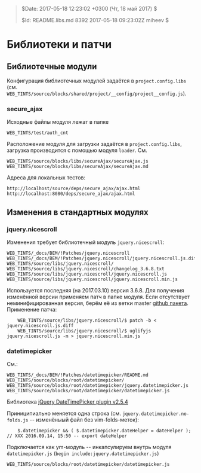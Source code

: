 >
> $Date: 2017-05-18 12:23:02 +0300 (Чт, 18 май 2017) $
>
> $Id: README.libs.md 8392 2017-05-18 09:23:02Z miheev $
>

Библиотеки и патчи
==================

Библиотечные модули
-------------------

Конфигурация библиотечных модулей задаётся в `project.config.libs` (см. `WEB_TINTS/source/blocks/shared/project/__config/project__config.js`).

### secure_ajax

Исходные файлы модуля лежат в папке

    WEB_TINTS/test/auth_cnt

Расположение модуля для загрузки задаётся в `project.config.libs`, загрузка производится с помощью модуля `loader`. См.

    WEB_TINTS/source/blocks/libs/secureAjax/secureAjax.js
    WEB_TINTS/source/blocks/libs/secureAjax/secureAjax.md

Адреса для локальных тестов:

    http://localhost/source/deps/secure_ajax/ajax.html
    http://localhost:8080/deps/secure_ajax/ajax.html

Изменения в стандартных модулях
-------------------------------

### jquery.nicescroll

Изменения требует библиотечный модуль `jquery.nicescroll`:

    WEB_TINTS/_docs/BEM/!Patches/jquery.nicescroll
    WEB_TINTS/_docs/BEM/!Patches/jquery.nicescroll/jquery.nicescroll.js.diff
    WEB_TINTS/source/libs/jquery.nicescroll/
    WEB_TINTS/source/libs/jquery.nicescroll/changelog_3.6.8.txt
    WEB_TINTS/source/libs/jquery.nicescroll/jquery.nicescroll.js
    WEB_TINTS/source/libs/jquery.nicescroll/jquery.nicescroll.min.js

Используется последняя (на 2017.03.10) версия 3.6.8. Для получения изменённой версии применяем патч в папке модуля. Если отсутствует неминифицированная версия, берём её из ветки master [github пакета](https://github.com/inuyaksa/jquery.nicescroll). Применение патча:

```shell
    WEB_TINTS/source/libs/jquery.nicescroll/$ patch -b < jquery.nicescroll.js.diff
    WEB_TINTS/source/libs/jquery.nicescroll/$ uglifyjs jquery.nicescroll.js -m > jquery.nicescroll.min.js
```

### datetimepicker

См.:

    WEB_TINTS/_docs/BEM/!Patches/datetimepicker/README.md
    WEB_TINTS/source/blocks/root/datetimepicker/
    WEB_TINTS/source/blocks/root/datetimepicker/jquery.datetimepicker.js
    WEB_TINTS/source/blocks/root/datetimepicker/datetimepicker.js

Библиотека [jQuery DateTimePicker plugin v2.5.4](http://xdsoft.net/jqplugins/datetimepicker/)

Приниципиально меняется одна строка (см. `jquery.datetimepicker.no-folds.js` -- изменёныый файл без vim-folds-меток):

```
    $.datetimepicker && ( $.datetimepicker.dateHelper = dateHelper ); // XXX 2016.09.14, 15:50 -- export dateHelper
```

Подключается как ym-модуль -- инкапсулируем внутрь модуля `datetimepicker.js` (`begin include:jquery.datetimepicker.js`)

    WEB_TINTS/source/blocks/root/datetimepicker/datetimepicker.js

